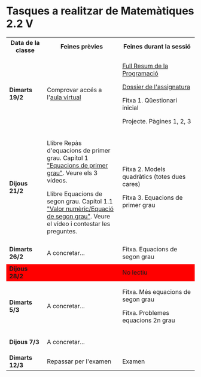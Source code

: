 # Tasques a realitzar de Matemàtiques 2.2 V

<table>
  <tr>
    <th width="20%">Data de la classe</th>
    <th width="40%">Feines prèvies</th>
    <th width="40%">Feines durant la sessió</th>
  </tr>
  <tr>
    <td>
      <b>Dimarts 19/2</b>
    </td>
    <td>
      Comprovar accés a l'<a href="http://aulavirtual.caib.es/c07013905/course/view.php?id=251" title="aula virtual">aula virtual</a>
    </td>
    <td>
      <p><a href="http://aulavirtual.caib.es/c07013905/mod/resource/view.php?id=11127" title="Full Resum de la Programació">Full Resum de la Programació</a></p>
      <p><a href="http://aulavirtual.caib.es/c07013905/mod/resource/view.php?id=14986" title="Dossier de l'assignatura">Dossier de l'assignatura</a></p>
      <p>Fitxa 1. Qüestionari inicial</p>
      <p>Projecte. Pàgines 1, 2, 3</p>
    </td>
  </tr>
  <tr>
    <td>
      <b>Dijous 21/2</b>
    </td>
    <td>
      <p>Llibre Repàs d'equacions de primer grau. Capítol 1 <a href="http://aulavirtual.caib.es/c07013905/mod/book/view.php?id=14993&chapterid=3">"Equacions de primer grau"</a>. Veure els 3 vídeos.</p>
      <p>Llibre Equacions de segon grau. Capítol 1.1 <a href="http://aulavirtual.caib.es/c07013905/mod/book/view.php?id=14992&chapterid=12">"Valor numèric/Equació de segon grau"</a>. Veure el vídeo i contestar les preguntes.</p>
    </td>
    <td>
      <p>Fitxa 2. Models quadràtics (totes dues cares)</p>
      <p>Fitxa 3. Equacions de primer grau</p>
    </td>
  </tr>
  <tr>
    <td>
      <b>Dimarts 26/2</b>
    </td>
    <td>
      <p>A concretar...</p>
    </td>
    <td>Fitxa. Equacions de segon grau</td>
  </tr>
  <tr style="background-color: red">
    <td>
      <b>Dijous 28/2</b>
    </td>
    <td></td>
    <td>No lectiu</td>
  </tr>
  <tr>
    <td>
      <b>Dimarts 5/3</b>
    </td>
    <td>
      <p>A concretar...</p>
    </td>
    <td>
      <p>Fitxa. Més equacions de segon grau</p>
      <p>Fitxa. Problemes equacions 2n grau</p>
    </td>
  </tr>
  <tr>
    <td>
      <b>Dijous 7/3</b>
    </td>
    <td>
      <p>A concretar...</p>
    </td>
    <td></td>
  </tr>
  <tr>
    <td>
      <b>Dimarts 12/3</b>
    </td>
    <td>Repassar per l'examen</td>
    <td>Examen</td>
  </tr>
</table>
